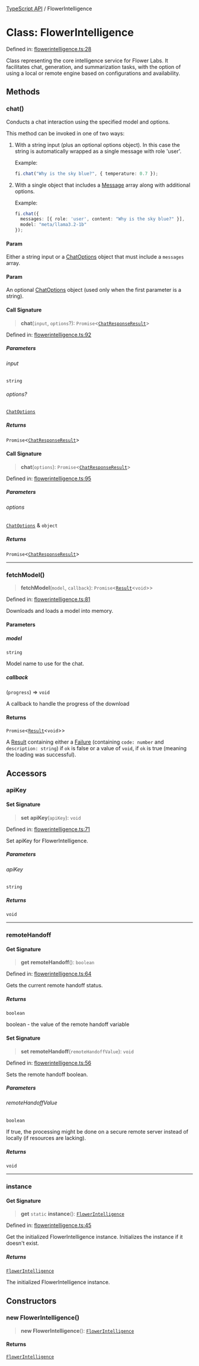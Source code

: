 [TypeScript API](../index.md) / FlowerIntelligence

# Class: FlowerIntelligence

Defined in: [flowerintelligence.ts:28](https://github.com/adap/flower/blob/0a8a2219007e2bbfc1082df3392f666e281d1516/intelligence/ts/src/flowerintelligence.ts#L28)

Class representing the core intelligence service for Flower Labs.
It facilitates chat, generation, and summarization tasks, with the option of using a
local or remote engine based on configurations and availability.

## Methods

### chat()

Conducts a chat interaction using the specified model and options.

This method can be invoked in one of two ways:

1. With a string input (plus an optional options object). In this case the string
   is automatically wrapped as a single message with role 'user'.

   Example:
   ```ts
   fi.chat("Why is the sky blue?", { temperature: 0.7 });
   ```

2. With a single object that includes a [Message](../interfaces/Message.md) array along with additional options.

   Example:
   ```ts
   fi.chat({
     messages: [{ role: 'user', content: "Why is the sky blue?" }],
     model: "meta/llama3.2-1b"
   });
   ```

#### Param

Either a string input or a [ChatOptions](../interfaces/ChatOptions.md) object that must include a `messages` array.

#### Param

An optional [ChatOptions](../interfaces/ChatOptions.md) object (used only when the first parameter is a string).

#### Call Signature

> **chat**(`input`, `options`?): `Promise`\<[`ChatResponseResult`](../type-aliases/ChatResponseResult.md)\>

Defined in: [flowerintelligence.ts:92](https://github.com/adap/flower/blob/0a8a2219007e2bbfc1082df3392f666e281d1516/intelligence/ts/src/flowerintelligence.ts#L92)

##### Parameters

###### input

`string`

###### options?

[`ChatOptions`](../interfaces/ChatOptions.md)

##### Returns

`Promise`\<[`ChatResponseResult`](../type-aliases/ChatResponseResult.md)\>

#### Call Signature

> **chat**(`options`): `Promise`\<[`ChatResponseResult`](../type-aliases/ChatResponseResult.md)\>

Defined in: [flowerintelligence.ts:95](https://github.com/adap/flower/blob/0a8a2219007e2bbfc1082df3392f666e281d1516/intelligence/ts/src/flowerintelligence.ts#L95)

##### Parameters

###### options

[`ChatOptions`](../interfaces/ChatOptions.md) & `object`

##### Returns

`Promise`\<[`ChatResponseResult`](../type-aliases/ChatResponseResult.md)\>

***

### fetchModel()

> **fetchModel**(`model`, `callback`): `Promise`\<[`Result`](../type-aliases/Result.md)\<`void`\>\>

Defined in: [flowerintelligence.ts:81](https://github.com/adap/flower/blob/0a8a2219007e2bbfc1082df3392f666e281d1516/intelligence/ts/src/flowerintelligence.ts#L81)

Downloads and loads a model into memory.

#### Parameters

##### model

`string`

Model name to use for the chat.

##### callback

(`progress`) => `void`

A callback to handle the progress of the download

#### Returns

`Promise`\<[`Result`](../type-aliases/Result.md)\<`void`\>\>

A [Result](../type-aliases/Result.md) containing either a [Failure](../interfaces/Failure.md) (containing `code: number` and `description: string`) if `ok` is false or a value of `void`, if `ok` is true (meaning the loading was successful).

## Accessors

### apiKey

#### Set Signature

> **set** **apiKey**(`apiKey`): `void`

Defined in: [flowerintelligence.ts:71](https://github.com/adap/flower/blob/0a8a2219007e2bbfc1082df3392f666e281d1516/intelligence/ts/src/flowerintelligence.ts#L71)

Set apiKey for FlowerIntelligence.

##### Parameters

###### apiKey

`string`

##### Returns

`void`

***

### remoteHandoff

#### Get Signature

> **get** **remoteHandoff**(): `boolean`

Defined in: [flowerintelligence.ts:64](https://github.com/adap/flower/blob/0a8a2219007e2bbfc1082df3392f666e281d1516/intelligence/ts/src/flowerintelligence.ts#L64)

Gets the current remote handoff status.

##### Returns

`boolean`

boolean - the value of the remote handoff variable

#### Set Signature

> **set** **remoteHandoff**(`remoteHandoffValue`): `void`

Defined in: [flowerintelligence.ts:56](https://github.com/adap/flower/blob/0a8a2219007e2bbfc1082df3392f666e281d1516/intelligence/ts/src/flowerintelligence.ts#L56)

Sets the remote handoff boolean.

##### Parameters

###### remoteHandoffValue

`boolean`

If true, the processing might be done on a secure
remote server instead of locally (if resources are lacking).

##### Returns

`void`

***

### instance

#### Get Signature

> **get** `static` **instance**(): [`FlowerIntelligence`](FlowerIntelligence.md)

Defined in: [flowerintelligence.ts:45](https://github.com/adap/flower/blob/0a8a2219007e2bbfc1082df3392f666e281d1516/intelligence/ts/src/flowerintelligence.ts#L45)

Get the initialized FlowerIntelligence instance.
Initializes the instance if it doesn't exist.

##### Returns

[`FlowerIntelligence`](FlowerIntelligence.md)

The initialized FlowerIntelligence instance.

## Constructors

### new FlowerIntelligence()

> **new FlowerIntelligence**(): [`FlowerIntelligence`](FlowerIntelligence.md)

#### Returns

[`FlowerIntelligence`](FlowerIntelligence.md)
